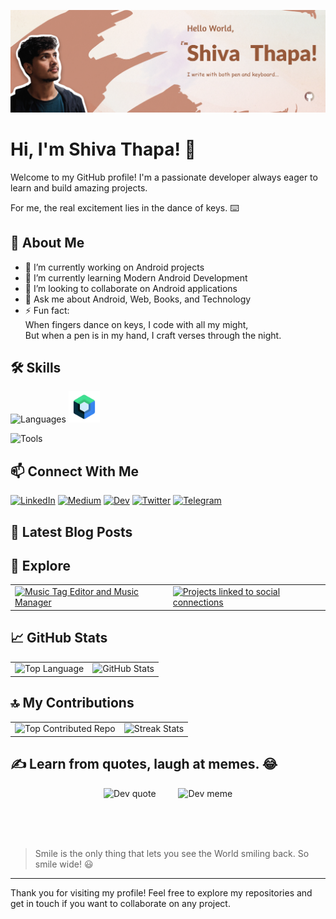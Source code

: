 ![Profile Banner](.github/assets/images/profileBanner.png)

# Hi, I'm Shiva Thapa! 👋

Welcome to my GitHub profile! I'm a passionate developer always eager to learn and build amazing projects.

For me, the real excitement lies in the dance of keys. ⌨️


## 🚀 About Me

- 🔭 I’m currently working on Android projects
- 🌱 I’m currently learning Modern Android Development
- 👯 I’m looking to collaborate on Android applications
- 💬 Ask me about Android, Web, Books, and Technology
- ⚡ Fun fact: <br> When fingers dance on keys, I code with all my might, <br> But when a pen is in my hand, I craft verses through the night.


## 🛠️ Skills

![Languages](https://skillicons.dev/icons?i=kotlin,py,html,css,php,js,java,mysql,bash,md)
<img src=".github/assets/icons/jetpackCompose.svg" alt="jetpack compose" height="50">

![Tools](https://skillicons.dev/icons?i=androidstudio,git,github,vscode,pycharm,figma)


## 📫 Connect With Me

<!--
[![GitHub followers](https://img.shields.io/github/followers/shivathapaa?style=social)](https://github.com/shivathapaa)
[![YouTube](https://img.shields.io/badge/YouTube-FF0000?style=social&logo=youtube)](https://www.youtube.com/comingsoon)
-->
[![LinkedIn](https://img.shields.io/badge/LinkedIn-0077B5?style=social&logo=linkedin)](https://www.linkedin.com/in/shivathapaa)
[![Medium](https://img.shields.io/badge/Medium-12100E?style=social&logo=medium)](https://medium.com/@shivathapaa)
[![Dev](https://img.shields.io/badge/Dev-0A0A0A?style=social&logo=dev.to)](https://dev.to/shivathapaa)
[![Twitter](https://img.shields.io/badge/X-000000?style=social&logo=x)](https://x.com/)
[![Telegram](https://img.shields.io/badge/Telegram-12100E?style=social&logo=telegram)](https://t.me/shivathapaa)


## 📝 Latest Blog Posts

<!-- BLOG-POST-LIST:START -->


<!-- BLOG-POST-LIST:END -->


## 🌟 Explore

<table align="start">
  <tr>
    <td>
        <a href="https://github.com/shivathapaa/Music-Tag-Editor-and-Music-Manager">
          <img src="https://github-readme-stats.vercel.app/api/pin/?username=shivathapaa&repo=Music-Tag-Editor-and-Music-Manager&theme=dark&hide_border=false&layout=compact" alt="Music Tag Editor and Music Manager"/>
        </a>
    </td>
    <td>
      <a href="https://github.com/shivathapaa/socialdemoprojects">
          <img src="https://github-readme-stats.vercel.app/api/pin/?username=shivathapaa&repo=SocialDemoProjects&theme=dark&hide_border=false&layout=compact" alt="Projects linked to social connections"/>
      </a>    
    </td>
  </tr>
</table>

## 📈 GitHub Stats

<table align="start">
  <tr>
    <td>
    <img src="https://github-readme-stats.vercel.app/api/top-langs/?username=shivathapaa&theme=dark&hide_border=true&layout=compact&langs_count=8&custom_title=My%20Top%20Languages" alt="Top Language">
    </td>
    <td>
      <img src="https://github-readme-stats.vercel.app/api?username=shivathapaa&theme=dark&hide_border=true&include_all_commits=false&count_private=false&hide_rank=true&custom_title=My%20Stats" alt="GitHub Stats" />
    </td>
  </tr>
</table>


## 🔝 My Contributions

<table align="start">
  <tr>
    <td>
    <img src="https://github-contributor-stats.vercel.app/api?username=shivathapaa&limit=3&theme=dark&hide_border=true&combine_all_yearly_contributions=true&custom_title=My%20Contributor%20Stats" alt="Top Contributed Repo">
    </td>
    <td>
      <img src="https://github-readme-streak-stats.herokuapp.com/?user=shivathapaa&theme=dark&hide_border=true" alt="Streak Stats" />
    </td>
  </tr>
</table>

<!--
## 🏆 GitHub Trophies
![](https://github-profile-trophy.vercel.app/?username=shivathapaa&theme=radical&no-frame=true&no-bg=true&margin-w=4)
-->


## ✍️ Learn from quotes, laugh at memes. 😂

<p align="center">
  <img src="https://quotes-github-readme.vercel.app/api?type=boxed" alt="Dev quote"/> &emsp;&emsp;
  <img src="https://memer-new.vercel.app/?height=300" alt="Dev meme" height="300"/>
</p>


<br>
<br>
<br>

> Smile is the only thing that lets you see the World smiling back. So smile wide! 😃

---

<!--
[![](https://visitcount.itsvg.in/api?id=shivathapaa&icon=0&color=0)](https://visitcount.itsvg.in)
-->

Thank you for visiting my profile! Feel free to explore my repositories and get in touch if you want to collaborate on any project.

